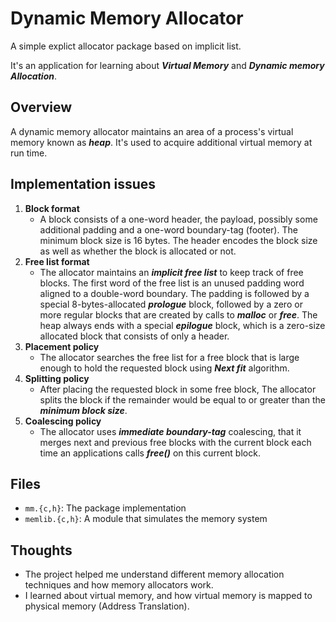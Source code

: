 # Dynamic Memory Allocator
A simple explict allocator package based on implicit list.

It's an application for learning about ***Virtual Memory*** and ***Dynamic memory Allocation***.

## Overview
A dynamic memory allocator maintains an area of a process's virtual memory known as ***heap***. It's used to acquire additional virtual memory at run time.

## Implementation issues
1. **Block format**
    - A block consists of a one-word header, the payload, possibly some additional padding and a one-word boundary-tag (footer). The minimum block size is 16 bytes. The header encodes the block size as well as whether the block is allocated or not.
2. **Free list format**
    - The allocator maintains an ***implicit free list*** to keep track of free blocks. The first word of the free list is an unused padding word aligned to a double-word boundary. The padding is followed by a special 8-bytes-allocated ***prologue*** block, followed by a zero or more regular blocks that are created by calls to ***malloc*** or ***free***. The heap always ends with a special ***epilogue*** block, which is a zero-size allocated block that consists of only a header.
3. **Placement policy**
    - The allocator searches the free list for a free block that is large enough to hold the requested block using ***Next fit*** algorithm.
4. **Splitting policy**
    - After placing the requested block in some free block, The allocator splits the block if the remainder would be equal to or greater than the ***minimum block size***.
5. **Coalescing policy**
    - The allocator uses ***immediate boundary-tag*** coalescing, that it merges next and previous free blocks with the current block each time an applications calls ***free()*** on this current block.

## Files
- `mm.{c,h}`: The package implementation
- `memlib.{c,h}`: A module that simulates the memory system

## Thoughts
- The project helped me understand different memory allocation techniques and how memory allocators work.
- I learned about virtual memory, and how virtual memory is mapped to physical memory (Address Translation).
